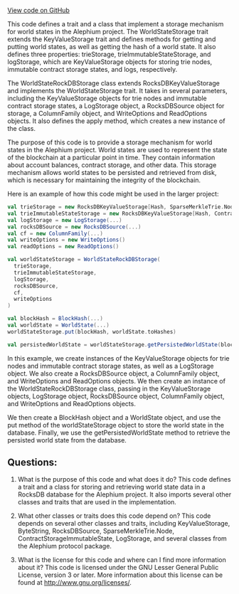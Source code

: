 [View code on GitHub](https://github.com/oxygenium/oxygenium/flow/src/main/scala/org/oxygenium/flow/io/WorldStateStorage.scala)

This code defines a trait and a class that implement a storage mechanism for world states in the Alephium project. The WorldStateStorage trait extends the KeyValueStorage trait and defines methods for getting and putting world states, as well as getting the hash of a world state. It also defines three properties: trieStorage, trieImmutableStateStorage, and logStorage, which are KeyValueStorage objects for storing trie nodes, immutable contract storage states, and logs, respectively.

The WorldStateRockDBStorage class extends RocksDBKeyValueStorage and implements the WorldStateStorage trait. It takes in several parameters, including the KeyValueStorage objects for trie nodes and immutable contract storage states, a LogStorage object, a RocksDBSource object for storage, a ColumnFamily object, and WriteOptions and ReadOptions objects. It also defines the apply method, which creates a new instance of the class.

The purpose of this code is to provide a storage mechanism for world states in the Alephium project. World states are used to represent the state of the blockchain at a particular point in time. They contain information about account balances, contract storage, and other data. This storage mechanism allows world states to be persisted and retrieved from disk, which is necessary for maintaining the integrity of the blockchain.

Here is an example of how this code might be used in the larger project:

```scala
val trieStorage = new RocksDBKeyValueStorage[Hash, SparseMerkleTrie.Node](...)
val trieImmutableStateStorage = new RocksDBKeyValueStorage[Hash, ContractStorageImmutableState](...)
val logStorage = new LogStorage(...)
val rocksDBSource = new RocksDBSource(...)
val cf = new ColumnFamily(...)
val writeOptions = new WriteOptions()
val readOptions = new ReadOptions()

val worldStateStorage = WorldStateRockDBStorage(
  trieStorage,
  trieImmutableStateStorage,
  logStorage,
  rocksDBSource,
  cf,
  writeOptions
)

val blockHash = BlockHash(...)
val worldState = WorldState(...)
worldStateStorage.put(blockHash, worldState.toHashes)

val persistedWorldState = worldStateStorage.getPersistedWorldState(blockHash)
``` 

In this example, we create instances of the KeyValueStorage objects for trie nodes and immutable contract storage states, as well as a LogStorage object. We also create a RocksDBSource object, a ColumnFamily object, and WriteOptions and ReadOptions objects. We then create an instance of the WorldStateRockDBStorage class, passing in the KeyValueStorage objects, LogStorage object, RocksDBSource object, ColumnFamily object, and WriteOptions and ReadOptions objects.

We then create a BlockHash object and a WorldState object, and use the put method of the worldStateStorage object to store the world state in the database. Finally, we use the getPersistedWorldState method to retrieve the persisted world state from the database.
## Questions: 
 1. What is the purpose of this code and what does it do?
   This code defines a trait and a class for storing and retrieving world state data in a RocksDB database for the Alephium project. It also imports several other classes and traits that are used in the implementation.

2. What other classes or traits does this code depend on?
   This code depends on several other classes and traits, including KeyValueStorage, ByteString, RocksDBSource, SparseMerkleTrie.Node, ContractStorageImmutableState, LogStorage, and several classes from the Alephium protocol package.

3. What is the license for this code and where can I find more information about it?
   This code is licensed under the GNU Lesser General Public License, version 3 or later. More information about this license can be found at http://www.gnu.org/licenses/.